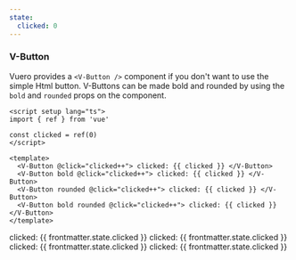 ```yaml
---
state:
  clicked: 0
---
```


### V-Button

Vuero provides a `<V-Button />` component if you don't want to use the
simple Html button. V-Buttons can be made bold and rounded
by using the `bold` and `rounded` props on the component.

<!--code-->

```vue
<script setup lang="ts">
import { ref } from 'vue'

const clicked = ref(0)
</script>

<template>
  <V-Button @click="clicked++"> clicked: {{ clicked }} </V-Button>
  <V-Button bold @click="clicked++"> clicked: {{ clicked }} </V-Button>
  <V-Button rounded @click="clicked++"> clicked: {{ clicked }} </V-Button>
  <V-Button bold rounded @click="clicked++"> clicked: {{ clicked }} </V-Button>
</template>
```

<!--/code-->

<!--example-->

<div class="buttons">
    <V-Button @click="frontmatter.state.clicked++">
        clicked: {{ frontmatter.state.clicked }}
    </V-Button>
    <V-Button bold @click="frontmatter.state.clicked++">
        clicked: {{ frontmatter.state.clicked }}
    </V-Button>
    <V-Button rounded @click="frontmatter.state.clicked++">
        clicked: {{ frontmatter.state.clicked }}
    </V-Button>
    <V-Button bold rounded @click="frontmatter.state.clicked++">
        clicked: {{ frontmatter.state.clicked }}
    </V-Button>
</div>

<!--/example-->
